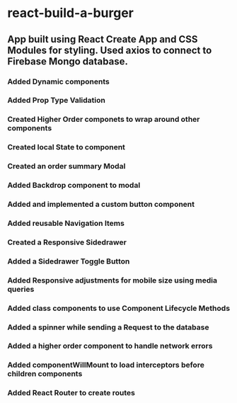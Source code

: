 # react-build-a-burger
## App built using React Create App and CSS Modules for styling. Used axios to connect to Firebase Mongo database.
### Added Dynamic components
### Added Prop Type Validation
### Created Higher Order componets to wrap around other components
### Created local State to component
### Created an order summary Modal
### Added Backdrop component to modal
### Added and implemented a custom button component
### Added reusable Navigation Items
### Created a Responsive Sidedrawer
### Added a Sidedrawer Toggle Button
### Added Responsive adjustments for mobile size using media queries
### Added class components to use Component Lifecycle Methods
### Added a spinner while sending a Request to the database
### Added a higher order component to handle network errors
### Added componentWillMount to load interceptors before children components
### Added React Router to create routes

